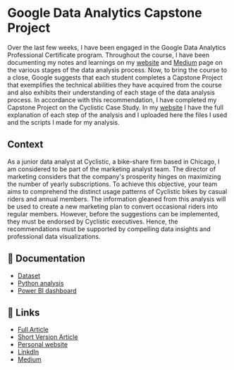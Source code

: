 # Google Data Analytics Capstone Project

Over the last few weeks, I have been engaged in the Google Data Analytics Professional Certificate program. Throughout the course, I have been documenting my notes and learnings on my [website](https://mcaloba-04272.stackbit.app/blog/) and [Medium](https://medium.com/@marco_caloba) page on the various stages of the data analysis process. Now, to bring the course to a close, Google suggests that each student completes a Capstone Project that exemplifies the technical abilities they have acquired from the course and also exhibits their understanding of each stage of the data analysis process. In accordance with this recommendation, I have completed my Capstone Project on the Cyclistic Case Study. In my [website](https://mcaloba-04272.stackbit.app/blog/post-eight) I have the full explanation of each step of the analysis and I uploaded here the files I used and the scripts I made for my analysis.




## Context

As a junior data analyst at Cyclistic, a bike-share firm based in Chicago, I am considered to be part of the marketing analyst team. The director of marketing considers that the company's prosperity hinges on maximizing the number of yearly subscriptions. To achieve this objective, your team aims to comprehend the distinct usage patterns of Cyclistic bikes by casual riders and annual members. The information gleaned from this analysis will be used to create a new marketing plan to convert occasional riders into regular members. However, before the suggestions can be implemented, they must be endorsed by Cyclistic executives. Hence, the recommendations must be supported by compelling data insights and professional data visualizations.


## 📁 Documentation
- [Dataset](https://divvy-tripdata.s3.amazonaws.com/index.html)
- [Python analysis](https://github.com/MPCaloba/Google-Data-Analytics/blob/main/Full_Analysis.py)
- [Power BI dashboard](https://github.com/MPCaloba/Google-Data-Analytics/blob/main/2022_Dashboard.pbix) 


## 🔗 Links
- [Full Article](https://mcaloba-04272.stackbit.app/blog/post-eight)
- [Short Version Article]()
- [Personal website](https://mcaloba-04272.stackbit.app/)
- [LinkdIn](https://www.linkedin.com/in/marcocaloba/)
- [Medium](https://medium.com/@marco_caloba)
